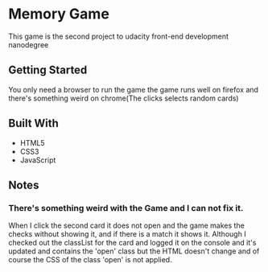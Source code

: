 # Memory Game
This game is the second project to udacity front-end development nanodegree

## Getting Started
You only need a browser to run the game
the game runs well on firefox and there's something weird on chrome(The clicks selects random cards)

## Built With
* HTML5
* CSS3
* JavaScript

## Notes

### There's something weird with the Game and I can not fix it.
When I click the second card it does not open and the game makes the checks without showing it,
and if there is a match it shows it. Although I checked out the classList for the card and logged
it on the console and it's updated and contains the 'open' class but the HTML doesn't change and of course
the CSS of the class 'open' is not applied.